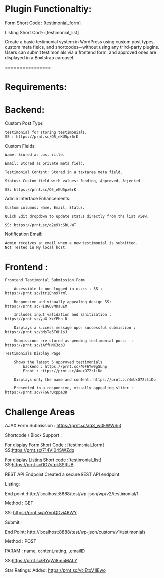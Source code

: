 Plugin Functionaltiy:
=====================

Form Short Code : [testimonial_form]

Listing Short Code :[testimonial_list] 

Create a basic testimonial system in WordPress using custom post types, custom meta fields, and shortcodes—without using any third-party plugins. 
Users can submit testimonials via a frontend form, and approved ones are displayed in a Bootstrap carousel.

================

Requirements:
==============


Backend:
=========


Custom Post Type:

    testimonial for storing testimonials. 
    SS : https://prnt.sc/O5_eKU5px6rK

Custom Fields:

    Name: Stored as post title.

    Email: Stored as private meta field.

    Testimonial Content: Stored in a textarea meta field.

    Status: Custom field with values: Pending, Approved, Rejected.

    SS: https://prnt.sc/O5_eKU5px6rK

Admin Interface Enhancements:

    Custom columns: Name, Email, Status.

    Quick Edit dropdown to update status directly from the list view.

    SS: https://prnt.sc/o2e9YcShL-WT

Notification Email:

    Admin receives an email when a new testimonial is submitted.
    Not Tested in My local host.




Frontend :
===========


    Frontend Testimonial Submission Form

        Accessible to non-logged-in users : SS : https://prnt.sc/itr1Enn97rml

        Responsive and visually appealing design SS: https://prnt.sc/HIQGGvMDauEM

        Includes input validation and sanitization : https://prnt.sc/yuG_XxYPhb_D

        Displays a success message upon successful submission : https://prnt.sc/bMsTe5T0H1sJ

        Submissions are stored as pending testimonial posts  : https://prnt.sc/tAffHNK3gbJ_

    Testimonials Display Page

        Shows the latest 5 approved testimonials 
            backend : https://prnt.sc/A0F6Yw9gSLnp
            Front : https://prnt.sc/4mUxO72zliDo

        Displays only the name and content: https://prnt.sc/4mUxO72zliDo

        Presented in a responsive, visually appealing slider : https://prnt.sc/7FGGrUxppe3D

      
Challenge Areas
=================

AJAX Form Submission : https://prnt.sc/aq3_w0EWWSj3

Shortcode / Block Support :

For display Form Short Code :  [testimonial_form]  
SS:https://prnt.sc/714VI04SWZdq

For display Listing Short code :[testimonial_list]  
SS:https://prnt.sc/1O7vtpkSSRUB


REST API Endpoint
Created a secure REST API endpoint 

Listing:

 End point :http://localhost:8888/test/wp-json/wp/v2/testimonial/1
 
 Method : GET
 
 SS: https://prnt.sc/bYvpQDvi46WY
 


Submit: 

 End Point: http://localhost:8888/test/wp-json/custom/v1/testimonials
 
 Method : POST
 
 PARAM : name, content,rating, ,emailID
 
 SS:https://prnt.sc/BYqWi8m5MALY
 


Star Ratings: Added: https://prnt.sc/vblEtoV1lEwo

